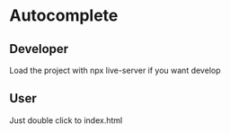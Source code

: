 # Autocomplete

## Developer
Load the project with npx live-server if you want develop

## User
Just double click to index.html
